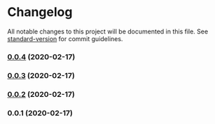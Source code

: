 # Changelog

All notable changes to this project will be documented in this file. See [standard-version](https://github.com/conventional-changelog/standard-version) for commit guidelines.

### [0.0.4](https://github.com/gregolai/pu2/compare/v0.0.3...v0.0.4) (2020-02-17)

### [0.0.3](https://github.com/gregolai/pu2/compare/v0.0.2...v0.0.3) (2020-02-17)

### [0.0.2](https://github.com/gregolai/pu2/compare/v0.0.1...v0.0.2) (2020-02-17)

### 0.0.1 (2020-02-17)
